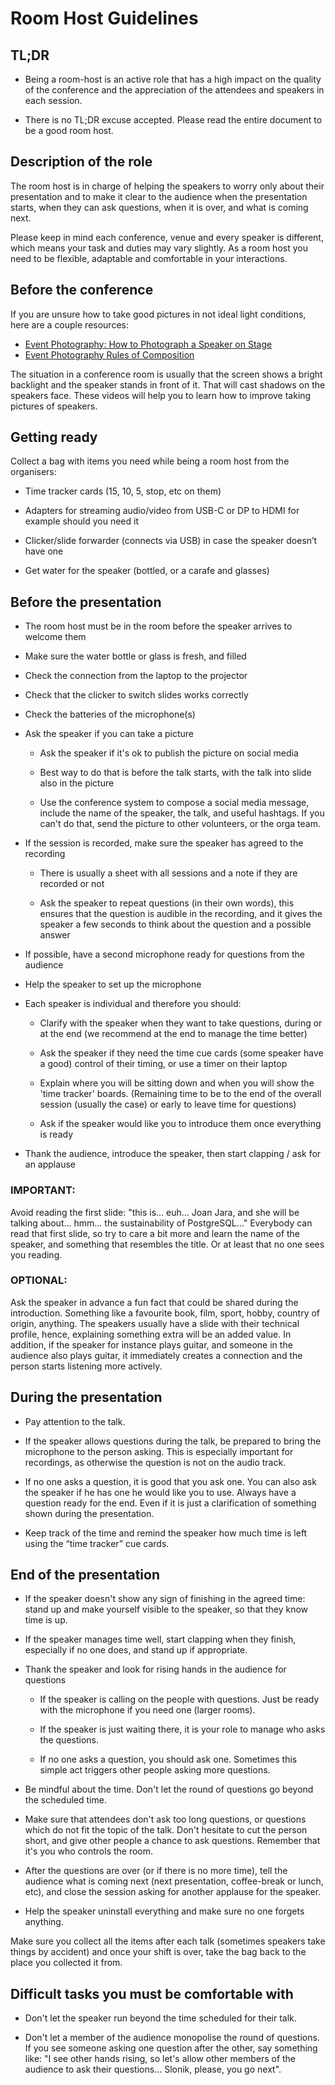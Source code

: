 # Room Host Guidelines

## TL;DR

* Being a room-host is an active role that has a high impact on the quality of
  the conference and the appreciation of the attendees and speakers in each
session.

* There is no TL;DR excuse accepted. Please read the entire document to be a
  good room host.

## Description of the role

The room host is in charge of helping the speakers to worry only about their
presentation and to make it clear to the audience when the presentation starts,
when they can ask questions, when it is over, and what is coming next.

Please keep in mind each conference, venue and every speaker is different, which
means your task and duties may vary slightly. As a room host you need to be
flexible, adaptable and comfortable in your interactions.

## Before the conference

If you are unsure how to take good pictures in not ideal light conditions,
here are a couple resources:

* [Event Photography: How to Photograph a Speaker on Stage](https://www.youtube.com/watch?v=mGAB-kQRDBI)
* [Event Photography Rules of Composition](https://www.youtube.com/watch?v=QvRm9nqNTBs)

The situation in a conference room is usually that the screen shows a bright
backlight and the speaker stands in front of it. That will cast shadows on the
speakers face. These videos will help you to learn how to improve taking
pictures of speakers.

## Getting ready

Collect a bag with items you need while being a room host from the organisers:

* Time tracker cards (15, 10, 5, stop, etc on them)

* Adapters for streaming audio/video from USB-C or DP to HDMI for example should you need it

* Clicker/slide forwarder (connects via USB) in case the speaker doesn’t have
  one

* Get water for the speaker (bottled, or a carafe and glasses)

## Before the presentation

* The room host must be in the room before the speaker arrives to welcome them

* Make sure the water bottle or glass is fresh, and filled

* Check the connection from the laptop to the projector

* Check that the clicker to switch slides works correctly

* Check the batteries of the microphone(s)

* Ask the speaker if you can take a picture

    - Ask the speaker if it's ok to publish the picture on social media

    - Best way to do that is before the talk starts, with the talk into
      slide also in the picture

    - Use the conference system to compose a social media message, include
      the name of the speaker, the talk, and useful hashtags. If you can't
      do that, send the picture to other volunteers, or the orga team.

* If the session is recorded, make sure the speaker has agreed to the recording

    - There is usually a sheet with all sessions and a note if they are recorded
      or not

    - Ask the speaker to repeat questions (in their own words), this ensures
      that the question is audible in the recording, and it gives the speaker
      a few seconds to think about the question and a possible answer

* If possible, have a second microphone ready for questions from the audience

* Help the speaker to set up the microphone

* Each speaker is individual and therefore you should:

    - Clarify with the speaker when they want to take questions, during or at
      the end (we recommend at the end to manage the time better)

    - Ask the speaker if they need the time cue cards (some speaker have a good)
      control of their timing, or use a timer on their laptop
  
    - Explain where you will be sitting down and when you will show the 'time
      tracker' boards. (Remaining time to be to the end of the overall session
      (usually the case) or early to leave time for questions)

    - Ask if the speaker would like you to introduce them once everything is
      ready

* Thank the audience, introduce the speaker, then start clapping / ask for an
  applause

### IMPORTANT:

Avoid reading the first slide: "this is... euh... Joan Jara, and she will be
talking about... hmm...  the sustainability of PostgreSQL..." Everybody can read
that first slide, so try to care a bit more and learn the name of the speaker,
and something that resembles the title. Or at least that no one sees you
reading.

### OPTIONAL:

Ask the speaker in advance a fun fact that could be shared during the
introduction. Something like a favourite book, film, sport, hobby, country of
origin, anything. The speakers usually have a slide with their technical
profile, hence, explaining something extra will be an added value. In addition,
if the speaker for instance plays guitar, and someone in the audience also plays
guitar, it immediately creates a connection and the person starts listening more
actively.

## During the presentation

* Pay attention to the talk.

* If the speaker allows questions during the talk, be prepared to bring the
  microphone to the person asking. This is especially important for recordings,
  as otherwise the question is not on the audio track.

* If no one asks a question, it is good that you ask one. You can also ask the
  speaker if he has one he would like you to use. Always have a question ready
  for the end. Even if it is just a clarification of something shown during the
  presentation.

* Keep track of the time and remind the speaker how much time is left using the
  “time tracker” cue cards.

## End of the presentation

* If the speaker doesn't show any sign of finishing in the agreed time: stand up
  and make yourself visible to the speaker, so that they know time is up.

* If the speaker manages time well, start clapping when they finish, especially
  if no one does, and stand up if appropriate.

* Thank the speaker and look for rising hands in the audience for questions

    - If the speaker is calling on the people with questions. Just be ready with
      the microphone if you need one (larger rooms).

    - If the speaker is just waiting there, it is your role to manage who asks
      the questions.

    - If no one asks a question, you should ask one. Sometimes this simple act
      triggers other people asking more questions.

* Be mindful about the time. Don't let the round of questions go beyond the
  scheduled time.

* Make sure that attendees don't ask too long questions, or questions which do
  not fit the topic of the talk. Don't hesitate to cut the person short, and
  give other people a chance to ask questions. Remember that it's you who
  controls the room.

* After the questions are over (or if there is no more time), tell the audience
  what is coming next (next presentation, coffee-break or lunch, etc), and close
  the session asking for another applause for the speaker.

* Help the speaker uninstall everything and make sure no one forgets anything.

Make sure you collect all the items after each talk (sometimes speakers take
things by accident) and once your shift is over, take the bag back to the place
you collected it from.

## Difficult tasks you must be comfortable with

* Don't let the speaker run beyond the time scheduled for their talk.

* Don't let a member of the audience monopolise the round of questions. If you
  see someone asking one question after the other, say something like: "I see
  other hands rising, so let's allow other members of the audience to ask their
  questions… Slonik, please, you go next".
